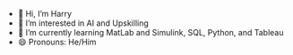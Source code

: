 - 👋 Hi, I’m Harry
- 👀 I’m interested in AI and Upskilling
- 🌱 I’m currently learning MatLab and Simulink, SQL, Python, and Tableau
- 😄 Pronouns: He/Him
